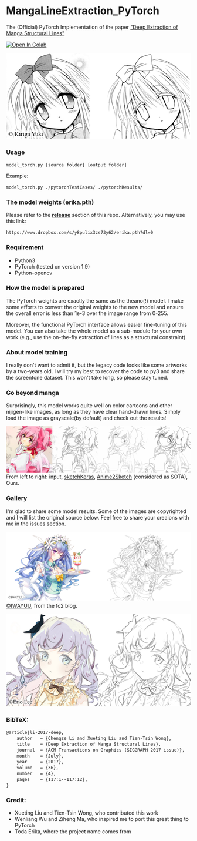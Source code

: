 # MangaLineExtraction_PyTorch
The (Official) PyTorch Implementation of the paper ["Deep Extraction of Manga Structural Lines"](https://www.cse.cuhk.edu.hk/~ttwong/papers/linelearn/linelearn.html)

[![Open In Colab](https://colab.research.google.com/assets/colab-badge.svg)](https://colab.research.google.com/github/ljsabc/MangaLineExtraction_PyTorch/blob/main/MangaLineExtraction.ipynb)

![teaser](./assets/teaser.png)


### Usage 

    model_torch.py [source folder] [output folder]

Example:

    model_torch.py ./pytorchTestCases/ ./pytorchResults/
    
### The model weights (erika.pth)

Please refer to the **[release](https://github.com/ljsabc/MangaLineExtraction_PyTorch/releases)** section of this repo. Alternatively, you may use this link:

    https://www.dropbox.com/s/y8pulix3zs73y62/erika.pth?dl=0
    
### Requirement

  +  Python3
  +  PyTorch (tested on version 1.9)
  +  Python-opencv

### How the model is prepared

The PyTorch weights are exactly the same as the theano(!) model. I make some efforts to convert the original weights to the new model and ensure the overall error is less than 1e-3 over the image range from 0-255. 

Moreover, the functional PyTorch interface allows easier fine-tuning of this model. You can also take the whole model as a sub-module for your own work (e.g., use the on-the-fly extraction of lines as a structural constraint).

### About model training

I really don't want to admit it, but the legacy code looks like some artworks by a two-years old. I will try my best to recover the code to py3 and share the screentone dataset. This won't take long, so please stay tuned. 

### Go beyond manga

Surprisingly, this model works quite well on color cartoons and other nijigen-like images, as long as they have clear hand-drawn lines. Simply load the image as grayscale(by default) and check out the results!

![Visual comparison](./assets/comparison.png)
From left to right: input, [sketchKeras](https://github.com/lllyasviel/sketchKeras), [Anime2Sketch](https://github.com/Mukosame/Anime2Sketch) (considered as SOTA), Ours.

### Gallery

I'm glad to share some model results. Some of the images are copyrighted and I will list the original source below. Feel free to share your creaions with me in the issues section.

![](./assets/gallery1.png)
[©IWAYUU](http://iwayu2.blog.fc2.com/blog-entry-9.html), from the fc2 blog.

![](./assets/gallery2.png)

### BibTeX:

    @article{li-2017-deep,
        author   = {Chengze Li and Xueting Liu and Tien-Tsin Wong},
        title    = {Deep Extraction of Manga Structural Lines},
        journal  = {ACM Transactions on Graphics (SIGGRAPH 2017 issue)},
        month    = {July},
        year     = {2017},
        volume   = {36},
        number   = {4},
        pages    = {117:1--117:12},
    }

### Credit:

+ Xueting Liu and Tien-Tsin Wong, who contributed this work
+ Wenliang Wu and Ziheng Ma, who inspired me to port this great thing to PyTorch
+ Toda Erika, where the project name comes from

